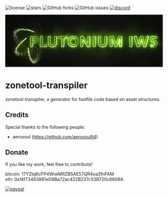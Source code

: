 ![license](https://img.shields.io/github/license/ZoneTool/zonetool-transpiler.svg)
![stars](https://img.shields.io/github/stars/ZoneTool/zonetool-transpiler.svg)
![GitHub forks](https://img.shields.io/github/forks/ZoneTool/zonetool-transpiler)
![GitHub issues](https://img.shields.io/github/issues/ZoneTool/zonetool-transpiler)
[![discord](https://discordapp.com/api/guilds/290238678352134145/widget.png)](https://discord.gg/a6JM2Tv)
<p align="center"><img src="plutonium_logo.jpg" alt="Plutonium"/>

# zonetool-transpiler
zonetool-transpiler, a generator for fastfile code based on asset structures.

## Credits
Special thanks to the following people:
* aerosoul (https://github.com/aerosoul94)

## Donate
If you like my work, feel free to contribute!

bitcoin: 17YZtqKcFP4WiwMRZB5AE57QR4oa3fnFAM\
eth: 0xf4f73463861eD8Ba72ac422B237c53B720c6608A

[![paypal](https://www.paypalobjects.com/en_US/i/btn/btn_donateCC_LG.gif)](https://www.paypal.com/cgi-bin/webscr?cmd=_s-xclick&hosted_button_id=JF352E6E7TL8N)
